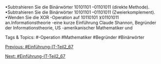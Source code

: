 •Subtrahieren Sie die Binärwörter 10101101 –01101011 (direkte Methode).
•Subtrahieren Sie die Binärwörter 10101101 –01101011 (Zweierkomplement).
•Wenden Sie die XOR -Operation auf 10110101 ⊻01101011 an.Informationstheorie
-eine kurze Einführung
Claude Shannon, Begründer der Informationstheorie, US -amerikanischer Mathematiker und 

   Tags & Topics:
   #-Operation
   #Mathematiker
   #Begründer
   #Binärwörter

[Previous: #Einführung-IT-Teil2_67](Einführung-IT-Teil2_67.md)

[Next: #Einführung-IT-Teil2_67](Einführung-IT-Teil2_67.md)